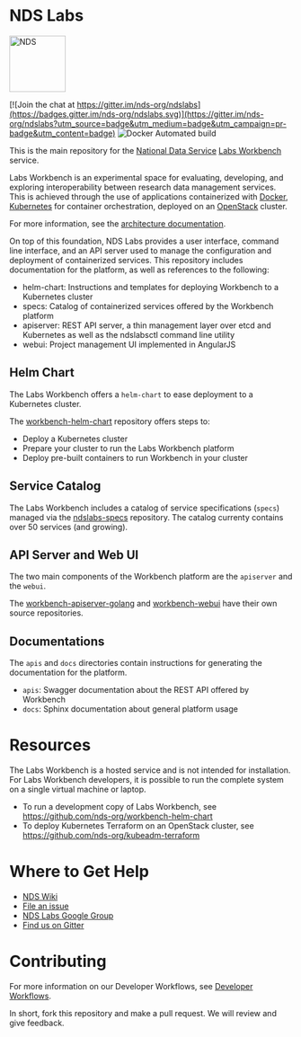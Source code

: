 # NDS Labs

<img src="https://github.com/craig-willis/ndslabs/blob/master/docs/images/logos/NDS-badge.png" width="100" alt="NDS">

[![Join the chat at https://gitter.im/nds-org/ndslabs](https://badges.gitter.im/nds-org/ndslabs.svg)](https://gitter.im/nds-org/ndslabs?utm_source=badge&utm_medium=badge&utm_campaign=pr-badge&utm_content=badge) ![Docker Automated build](https://img.shields.io/docker/automated/ndslabs/apiserver.svg?maxAge=2592000)

This is the main repository for the [National Data Service](http://www.nationaldataservice.org/) [Labs Workbench](http://www.nationaldataservice.org/platform/workbench.html) service.  

Labs Workbench is an experimental space for evaluating, developing, and exploring interoperability between research data management services. This is achieved through the use of applications containerized with [Docker](https://www.docker.com/what-docker), [Kubernetes](http://kubernetes.io/docs/whatisk8s/) for container orchestration, deployed on an [OpenStack](https://www.openstack.org/) cluster.

For more information, see the [architecture documentation](https://opensource.ncsa.illinois.edu/confluence/display/NDS/Workbench+Architecture).

On top of this foundation, NDS Labs provides a user interface, command line interface, and an API server used to manage the configuration and deployment of containerized services. This repository includes documentation for the platform, as well as references to the following:

* helm-chart: Instructions and templates for deploying Workbench to a Kubernetes cluster
* specs: Catalog of containerized services offered by the Workbench platform
* apiserver: REST API server, a thin management layer over etcd and Kubernetes as well as the ndslabsctl command line utility
* webui: Project management UI implemented in AngularJS

## Helm Chart 
The Labs Workbench offers a `helm-chart` to ease deployment to a Kubernetes cluster.

The [workbench-helm-chart](https://github.com/nds-org/workbench-helm-chart) repository offers steps to:

* Deploy a Kubernetes cluster
* Prepare your cluster to run the Labs Workbench platform
* Deploy pre-built containers to run Workbench in your cluster

## Service Catalog 
The Labs Workbench includes a catalog of service specifications (`specs`) managed via
the [ndslabs-specs](https://github.com/nds-org/ndslabs-specs) repository. The catalog currenty contains over 50 services (and growing).

## API Server and Web UI
The two main components of the Workbench platform are the `apiserver` and the `webui`.

The [workbench-apiserver-golang](https://github.com/nds-org/workbench-apiserver-golang) and [workbench-webui](https://github.com/nds-org/workbench-apiserver-golang) have their own source repositories.

## Documentations
The `apis` and `docs` directories contain instructions for generating the documentation for the platform.

* `apis`: Swagger documentation about the REST API offered by Workbench
* `docs`: Sphinx documentation about general platform usage

# Resources
The Labs Workbench is a hosted service and is not intended for installation. For Labs Workbench developers, it is possible to run the complete system on a single virtual machine or laptop. 

* To run a development copy of Labs Workbench, see https://github.com/nds-org/workbench-helm-chart
* To deploy Kubernetes Terraform on an OpenStack cluster, see https://github.com/nds-org/kubeadm-terraform

# Where to Get Help
* [NDS Wiki](https://nationaldataservice.atlassian.net/wiki/display/NDSC/NDS+Labs+Workbench)
* [File an issue](https://github.com/nds-org/ndslabs/issues)
* [NDS Labs Google Group](https://groups.google.com/forum/#!forum/ndslabs/)
* [Find us on Gitter](https://gitter.im/nds-org/ndslabs)


# Contributing
For more information on our Developer Workflows, see [Developer Workflows](https://opensource.ncsa.illinois.edu/confluence/display/NDS/Developer+Workflows).

In short, fork this repository and make a pull request. We will review and give feedback.
